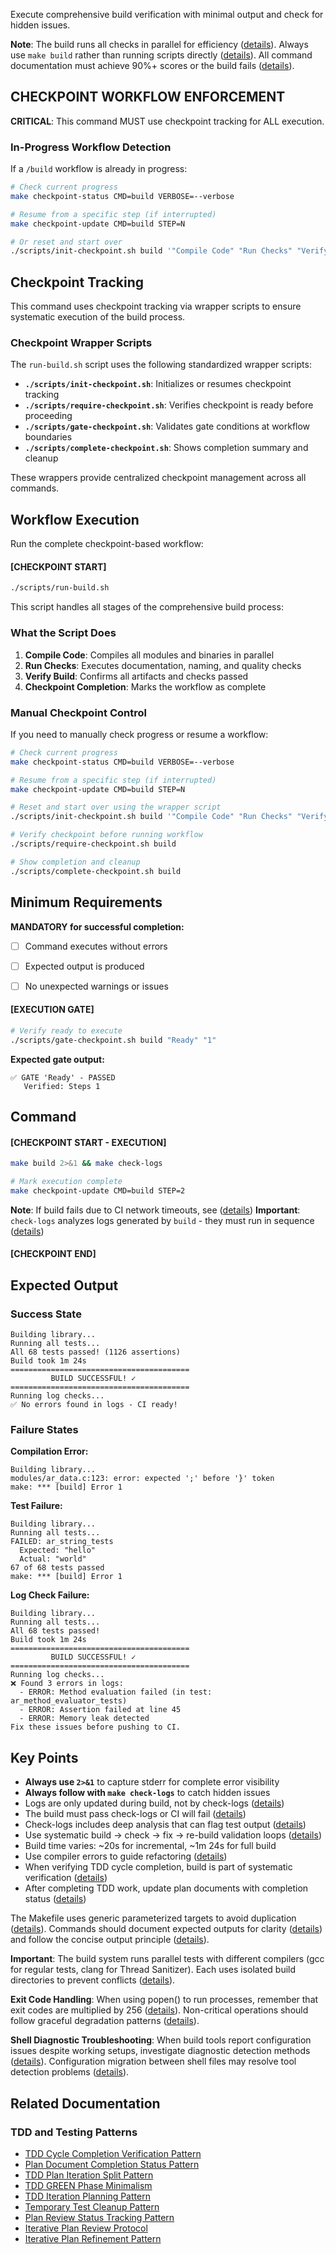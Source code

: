 Execute comprehensive build verification with minimal output and check for hidden issues.

**Note**: The build runs all checks in parallel for efficiency ([details](../../../kb/parallel-build-job-integration.md)). Always use `make build` rather than running scripts directly ([details](../../../kb/make-target-testing-discipline.md)). All command documentation must achieve 90%+ scores or the build fails ([details](../../../kb/command-documentation-excellence-gate.md)).

## CHECKPOINT WORKFLOW ENFORCEMENT

**CRITICAL**: This command MUST use checkpoint tracking for ALL execution.

### In-Progress Workflow Detection

If a `/build` workflow is already in progress:

```bash
# Check current progress
make checkpoint-status CMD=build VERBOSE=--verbose

# Resume from a specific step (if interrupted)
make checkpoint-update CMD=build STEP=N

# Or reset and start over
./scripts/init-checkpoint.sh build '"Compile Code" "Run Checks" "Verify Build"'
```

## Checkpoint Tracking

This command uses checkpoint tracking via wrapper scripts to ensure systematic execution of the build process.

### Checkpoint Wrapper Scripts

The `run-build.sh` script uses the following standardized wrapper scripts:

- **`./scripts/init-checkpoint.sh`**: Initializes or resumes checkpoint tracking
- **`./scripts/require-checkpoint.sh`**: Verifies checkpoint is ready before proceeding
- **`./scripts/gate-checkpoint.sh`**: Validates gate conditions at workflow boundaries
- **`./scripts/complete-checkpoint.sh`**: Shows completion summary and cleanup

These wrappers provide centralized checkpoint management across all commands.

## Workflow Execution

Run the complete checkpoint-based workflow:

#### [CHECKPOINT START]

```bash
./scripts/run-build.sh
```

This script handles all stages of the comprehensive build process:

### What the Script Does

1. **Compile Code**: Compiles all modules and binaries in parallel
2. **Run Checks**: Executes documentation, naming, and quality checks
3. **Verify Build**: Confirms all artifacts and checks passed
4. **Checkpoint Completion**: Marks the workflow as complete

### Manual Checkpoint Control

If you need to manually check progress or resume a workflow:

```bash
# Check current progress
make checkpoint-status CMD=build VERBOSE=--verbose

# Resume from a specific step (if interrupted)
make checkpoint-update CMD=build STEP=N

# Reset and start over using the wrapper script
./scripts/init-checkpoint.sh build '"Compile Code" "Run Checks" "Verify Build"'

# Verify checkpoint before running workflow
./scripts/require-checkpoint.sh build

# Show completion and cleanup
./scripts/complete-checkpoint.sh build
```

## Minimum Requirements

**MANDATORY for successful completion:**
- [ ] Command executes without errors
- [ ] Expected output is produced
- [ ] No unexpected warnings or issues



#### [EXECUTION GATE]
```bash
# Verify ready to execute
./scripts/gate-checkpoint.sh build "Ready" "1"
```

**Expected gate output:**
```
✅ GATE 'Ready' - PASSED
   Verified: Steps 1
```

## Command

#### [CHECKPOINT START - EXECUTION]

```bash
make build 2>&1 && make check-logs

# Mark execution complete
make checkpoint-update CMD=build STEP=2
```

**Note**: If build fails due to CI network timeouts, see ([details](../../../kb/ci-network-timeout-diagnosis.md))
**Important**: `check-logs` analyzes logs generated by `build` - they must run in sequence ([details](../../../kb/build-logs-relationship-principle.md))


#### [CHECKPOINT END]
## Expected Output

### Success State
```
Building library...
Running all tests...
All 68 tests passed! (1126 assertions)
Build took 1m 24s
========================================
         BUILD SUCCESSFUL! ✓
========================================
Running log checks...
✅ No errors found in logs - CI ready!
```

### Failure States

**Compilation Error:**
```
Building library...
modules/ar_data.c:123: error: expected ';' before '}' token
make: *** [build] Error 1
```

**Test Failure:**
```
Building library...
Running all tests...
FAILED: ar_string_tests
  Expected: "hello"
  Actual: "world"
67 of 68 tests passed
make: *** [build] Error 1
```

**Log Check Failure:**
```
Building library...
Running all tests...
All 68 tests passed!
Build took 1m 24s
========================================
         BUILD SUCCESSFUL! ✓
========================================
Running log checks...
❌ Found 3 errors in logs:
  - ERROR: Method evaluation failed (in test: ar_method_evaluator_tests)
  - ERROR: Assertion failed at line 45
  - ERROR: Memory leak detected
Fix these issues before pushing to CI.
```



## Key Points

- **Always use `2>&1`** to capture stderr for complete error visibility
- **Always follow with `make check-logs`** to catch hidden issues
- Logs are only updated during build, not by check-logs ([details](../../../kb/build-logs-relationship-principle.md))
- The build must pass check-logs or CI will fail ([details](../../../kb/ci-check-logs-requirement.md))
- Check-logs includes deep analysis that can flag test output ([details](../../../kb/check-logs-deep-analysis-pattern.md))
- Use systematic build → check → fix → re-build validation loops ([details](../../../kb/validation-feedback-loop-effectiveness.md))
- Build time varies: ~20s for incremental, ~1m 24s for full build
- Use compiler errors to guide refactoring ([details](../../../kb/compilation-driven-refactoring-pattern.md))
- When verifying TDD cycle completion, build is part of systematic verification ([details](../../../kb/tdd-cycle-completion-verification-pattern.md))
- After completing TDD work, update plan documents with completion status ([details](../../../kb/plan-document-completion-status-pattern.md)) 

The Makefile uses generic parameterized targets to avoid duplication ([details](../../../kb/generic-make-targets-pattern.md)). Commands should document expected outputs for clarity ([details](../../../kb/command-output-documentation-pattern.md)) and follow the concise output principle ([details](../../../kb/concise-script-output-principle.md)).

**Important**: The build system runs parallel tests with different compilers (gcc for regular tests, clang for Thread Sanitizer). Each uses isolated build directories to prevent conflicts ([details](../../../kb/compiler-output-conflict-pattern.md)).

**Exit Code Handling**: When using popen() to run processes, remember that exit codes are multiplied by 256 ([details](../../../kb/exit-code-propagation-popen.md)). Non-critical operations should follow graceful degradation patterns ([details](../../../kb/graceful-degradation-pattern.md)).

**Shell Diagnostic Troubleshooting**: When build tools report configuration issues despite working setups, investigate diagnostic detection methods ([details](../../../kb/shell-configuration-diagnostic-troubleshooting.md)). Configuration migration between shell files may resolve tool detection problems ([details](../../../kb/configuration-migration-troubleshooting-strategy.md)).

## Related Documentation

### TDD and Testing Patterns
- [TDD Cycle Completion Verification Pattern](../../../kb/tdd-cycle-completion-verification-pattern.md)
- [Plan Document Completion Status Pattern](../../../kb/plan-document-completion-status-pattern.md)
- [TDD Plan Iteration Split Pattern](../../../kb/tdd-plan-iteration-split-pattern.md)
- [TDD GREEN Phase Minimalism](../../../kb/tdd-green-phase-minimalism.md)
- [TDD Iteration Planning Pattern](../../../kb/tdd-iteration-planning-pattern.md)
- [Temporary Test Cleanup Pattern](../../../kb/temporary-test-cleanup-pattern.md)
- [Plan Review Status Tracking Pattern](../../../kb/plan-review-status-tracking.md)
- [Iterative Plan Review Protocol](../../../kb/iterative-plan-review-protocol.md)
- [Iterative Plan Refinement Pattern](../../../kb/iterative-plan-refinement-pattern.md)